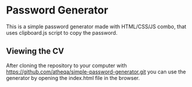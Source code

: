 # Password Generator

This is a simple password generator made with HTML/CSS/JS combo, that uses clipboard.js script to copy the password. 

## Viewing the CV

After cloning the repository to your computer with https://github.com/atheqa/simple-password-generator.git you can use the generator by opening the index.html file in the browser.
